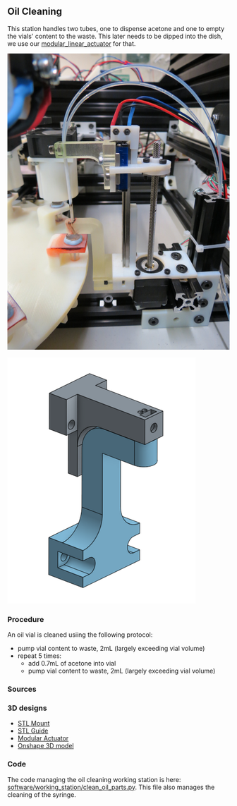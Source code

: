 ## Oil Cleaning

This station handles two tubes, one to dispense acetone and one to empty the vials' content to the waste. This later needs to be dipped into the dish, we use our [modular_linear_actuator](../modular_linear_actuator.md) for that.

![Oil Cleaning Real](../../media/img/working_stations/oil_cleaning_station.jpg)

![Oil Cleaning 3D](../../hardware/3d_parts/oil_cleaning/oil_cleaning_station.png)

### Procedure

An oil vial is cleaned usiing the following protocol:

- pump vial content to waste, 2mL (largely exceeding vial volume)
- repeat 5 times:
    - add 0.7mL of acetone into vial
    - pump vial content to waste, 2mL (largely exceeding vial volume)

### Sources

### 3D designs

- [STL Mount](../../hardware/3d_parts/oil_cleaning/oil_cleaning_mount.stl)
- [STL Guide](../../hardware/3d_parts/oil_cleaning/oil_cleaning_guide.stl)
- [Modular Actuator](https://github.com/croningp/ModularSyringeDriver)
- [Onshape 3D model](https://cad.onshape.com/documents/62d832e8b2dc4f2c03b85d68/w/e45d0051d41b139c7004414d/e/ba40210f0cf61fe838ccdc8a)

### Code

The code managing the oil cleaning working station is here: [software/working_station/clean_oil_parts.py](../../software/working_station/clean_oil_parts.py). This file also manages the cleaning of the syringe.

